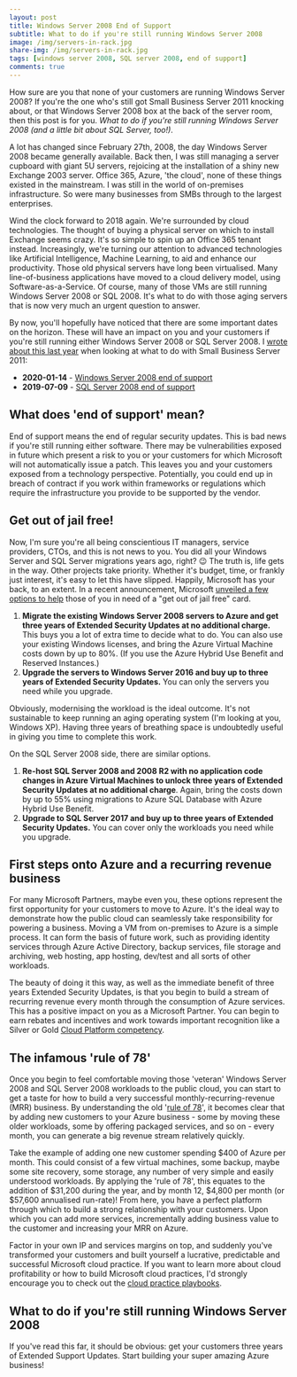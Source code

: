 ```yaml
---
layout: post
title: Windows Server 2008 End of Support
subtitle: What to do if you're still running Windows Server 2008
image: /img/servers-in-rack.jpg
share-img: /img/servers-in-rack.jpg
tags: [windows server 2008, SQL server 2008, end of support]
comments: true
---
```


<p>How sure are you that none of your customers are running Windows Server 2008? If you're the one who's still got Small Business Server 2011 knocking about, or that Windows Server 2008 box at the back of the server room, then this post is for you. <em>What to do if you're still running Windows Server 2008 (and a little bit about SQL Server, too!)</em>.</p>

<p>A lot has changed since February 27th, 2008, the day Windows Server 2008 became generally available. Back then, I was still managing a server cupboard with giant 5U servers, rejoicing at the installation of a shiny new Exchange 2003 server. Office 365, Azure, 'the cloud', none of these things existed in the mainstream. I was still in the world of on-premises infrastructure. So were many businesses from SMBs through to the largest enterprises.</p>

<p>Wind the clock forward to 2018 again. We're surrounded by cloud technologies. The thought of buying a physical server on which to install Exchange seems crazy. It's so simple to spin up an Office 365 tenant instead. Increasingly, we're turning our attention to advanced technologies like Artificial Intelligence, Machine Learning, to aid and enhance our productivity. Those old physical servers have long been virtualised. Many line-of-business applications have moved to a cloud delivery model, using Software-as-a-Service. Of course, many of those VMs are still running Windows Server 2008 or SQL 2008. It's what to do with those aging servers that is now very much an urgent question to answer.</p>

<p>By now, you'll hopefully have noticed that there are some important dates on the horizon. These will have an impact on you and your customers if you're still running either Windows Server 2008 or SQL Server 2008. I <a href="https://jamesbmarshall.com/2017/03/24/moving-small-business-server-to-microsoft-azure/">wrote about this last year</a> when looking at what to do with Small Business Server 2011:</p>

<ul><li><strong>2020-01-14</strong> - <a href="https://www.microsoft.com/en-us/cloud-platform/windows-server-2008">Windows Server 2008 end of support</a></li><li><strong>2019-07-09</strong> - <a href="https://www.microsoft.com/en-gb/sql-server/sql-server-2008">SQL Server 2008 end of support</a></li></ul>

<h2>What does 'end of support' mean?</h2>

<p>End of support means the end of regular security updates. This is bad news if you're still running either software. There may be vulnerabilities exposed in future which present a risk to you or your customers for which Microsoft will not automatically issue a patch. This leaves you and your customers exposed from a technology perspective. Potentially, you could end up in breach of contract if you work within frameworks or regulations which require the infrastructure you provide to be supported by the vendor.</p>

<h2>Get out of jail free!</h2>

<p>Now, I'm sure you're all being conscientious IT managers, service providers, CTOs, and this is not news to you. You did all your Windows Server and SQL Server migrations years ago, right? 😉 The truth is, life gets in the way. Other projects take priority. Whether it's budget, time, or frankly just interest, it's easy to let this have slipped. Happily, Microsoft has your back, to an extent. In a recent announcement, Microsoft <a href="https://www.microsoft.com/en-gb/cloud-platform/windows-sql-server-2008">unveiled a few options to help</a> those of you in need of a "get out of jail free" card.</p>

<ol><li><strong>Migrate the existing Windows Server 2008 servers to Azure and get three years of Extended Security Updates at no additional charge.</strong> This buys you a lot of extra time to decide what to do. You can also use your existing Windows licenses, and bring the Azure Virtual Machine costs down by up to 80%. (If you use the Azure Hybrid Use Benefit and Reserved Instances.)</li><li><strong>Upgrade the servers to Windows Server 2016 and buy up to three years of Extended Security Updates.</strong> You can only the servers you need while you upgrade.</li></ol>

<p>Obviously, modernising the workload is the ideal outcome. It's not sustainable to keep running an aging operating system (I'm looking at you, Windows XP). Having three years of breathing space is undoubtedly useful in giving you time to complete this work.</p>

<p>On the SQL Server 2008 side, there are similar options.</p>

<ol><li><strong>Re-host SQL Server 2008 and 2008 R2 with no application code changes in Azure Virtual Machines to unlock three years of Extended Security Updates at no additional charge</strong>. Again, bring the costs down by up to 55% using migrations to Azure SQL Database with Azure Hybrid Use Benefit.</li><li><strong>Upgrade to SQL Server 2017 and buy up to three years of Extended Security Updates.</strong> You can cover only the workloads you need while you upgrade.</li></ol>

<h2>First steps onto Azure and a recurring revenue business</h2>

<p>For many Microsoft Partners, maybe even you, these options represent the first opportunity for your customers to move to Azure. It's the ideal way to demonstrate how the public cloud can seamlessly take responsibility for powering a business. Moving a VM from on-premises to Azure is a simple process. It can form the basis of future work, such as providing identity services through Azure Active Directory, backup services, file storage and archiving, web hosting, app hosting, dev/test and all sorts of other workloads.</p>

<p>The beauty of doing it this way, as well as the immediate benefit of three years Extended Security Updates, is that you begin to build a stream of recurring revenue every month through the consumption of Azure services. This has a positive impact&nbsp;on you as a Microsoft Partner. You can begin to earn rebates and incentives and work towards important recognition like a Silver or Gold <a href="https://partner.microsoft.com/en-gb/membership/cloud-platform-competency">Cloud Platform competency</a>.</p>

<h2>The infamous 'rule of 78'</h2>

<p>Once you begin to feel comfortable moving those 'veteran' Windows Server 2008 and SQL Server 2008 workloads to the public cloud, you can start to get a taste for how to build a very successful monthly-recurring-revenue (MRR) business. By understanding the old '<a href="https://www.intelliverse.com/blog/what-is-the-rule-of-78-and-how-does-it-apply-to-sales/">rule of 78</a>', it becomes clear that by adding new customers to your Azure business - some by moving these older workloads, some by offering packaged services, and so on - every month, you can generate a big revenue stream relatively quickly.</p>

<p>Take the example of adding one new customer spending $400 of Azure per month. This could consist of a few virtual machines, some backup, maybe some site recovery, some storage, any number of very simple and easily understood workloads. By applying the 'rule of 78', this equates to the addition of $31,200 during the&nbsp;year, and by month 12, $4,800 per month (or $57,600 annualised run-rate)! From here, you have a perfect platform through which to build a strong relationship with your customers. Upon which you can add more services, incrementally adding business value to the customer and increasing your MRR on Azure.</p>

<p>Factor in your own IP and services margins on top, and suddenly you've transformed your customers and built yourself a lucrative, predictable and successful Microsoft cloud practice. If you want to learn more about cloud profitability or how to build Microsoft cloud practices, I'd strongly encourage you to check out the <a href="https://partner.microsoft.com/en-cy/campaigns/cloud-practice-playbooks">cloud practice playbooks</a>.</p>

<h2>What to do if you're still running Windows Server 2008</h2>

<p>If you've read this far, it should be obvious: get your customers three years of Extended Support Updates. Start building your super amazing Azure business!</p>